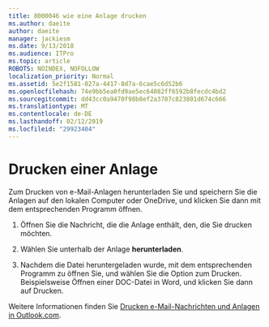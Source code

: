```yaml
---
title: 8000046 wie eine Anlage drucken
ms.author: daeite
author: daeite
manager: jackiesm
ms.date: 9/13/2018
ms.audience: ITPro
ms.topic: article
ROBOTS: NOINDEX, NOFOLLOW
localization_priority: Normal
ms.assetid: 5e2f1581-027a-4417-8d7a-6cae5c6d52b6
ms.openlocfilehash: 74e9bb5ea0fd9ae5ec64082ff6592b8fecdc4bd2
ms.sourcegitcommit: dd43cc0a9470f98b8ef2a3787c823801d674c666
ms.translationtype: MT
ms.contentlocale: de-DE
ms.lasthandoff: 02/12/2019
ms.locfileid: "29923404"
---
```

# <a name="print-an-attachment"></a>Drucken einer Anlage

Zum Drucken von e-Mail-Anlagen herunterladen Sie und speichern Sie die Anlagen auf den lokalen Computer oder OneDrive, und klicken Sie dann mit dem entsprechenden Programm öffnen.
  
1. Öffnen Sie die Nachricht, die die Anlage enthält, den, die Sie drucken möchten.
    
2. Wählen Sie unterhalb der Anlage **herunterladen**. 
    
3. Nachdem die Datei heruntergeladen wurde, mit dem entsprechenden Programm zu öffnen Sie, und wählen Sie die Option zum Drucken. Beispielsweise Öffnen einer DOC-Datei in Word, und klicken Sie dann auf Drucken.
    
Weitere Informationen finden Sie [Drucken e-Mail-Nachrichten und Anlagen in Outlook.com](https://go.microsoft.com/fwlink/?linkid=2021110&amp;clcid=0x409).
  

